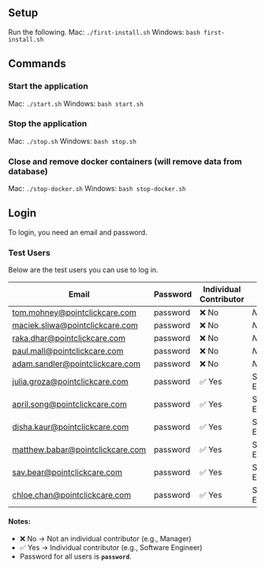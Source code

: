 ## Setup
Run the following.
Mac: `./first-install.sh`
Windows: `bash first-install.sh`

## Commands

### Start the application
Mac: `./start.sh`
Windows: `bash start.sh`

### Stop the application
Mac: `./stop.sh`
Windows: `bash stop.sh`

### Close and remove docker containers (will remove data from database)
Mac: `./stop-docker.sh`
Windows: `bash stop-docker.sh`

## Login
To login, you need an email and password.

### Test Users

Below are the test users you can use to log in.

| Email                                | Password  | Individual Contributor | Role               |
|--------------------------------------|----------|------------------------|--------------------|
| tom.mohney@pointclickcare.com       | password | ❌ No                   | *None*            |
| maciek.sliwa@pointclickcare.com     | password | ❌ No                   | *None*            |
| raka.dhar@pointclickcare.com        | password | ❌ No                   | *None*            |
| paul.mall@pointclickcare.com        | password | ❌ No                   | *None*            |
| adam.sandler@pointclickcare.com     | password | ❌ No                   | *None*            |
| julia.groza@pointclickcare.com      | password | ✅ Yes                  | Software Engineer |
| april.song@pointclickcare.com       | password | ✅ Yes                  | Software Engineer |
| disha.kaur@pointclickcare.com       | password | ✅ Yes                  | Software Engineer |
| matthew.babar@pointclickcare.com    | password | ✅ Yes                  | Software Engineer |
| sav.bear@pointclickcare.com         | password | ✅ Yes                  | Software Engineer |
| chloe.chan@pointclickcare.com       | password | ✅ Yes                  | Software Engineer |

#### Notes:
- ❌ No → Not an individual contributor (e.g., Manager)
- ✅ Yes → Individual contributor (e.g., Software Engineer)
- Password for all users is **`password`**.